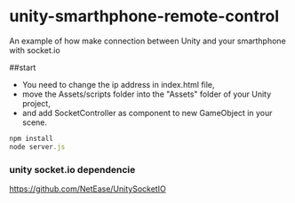 # unity-smarthphone-remote-control
An example of how make connection between Unity and your smarthphone with socket.io

##start

* You need to change the ip address in index.html file,
* move the Assets/scripts folder into the "Assets" folder of your Unity project,
* and add SocketController as component to new GameObject in your scene.

```javascript
npm install
node server.js
```

### unity socket.io dependencie

https://github.com/NetEase/UnitySocketIO
